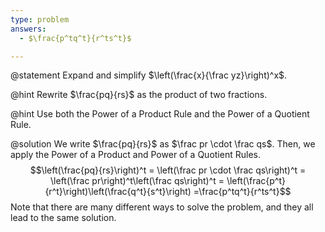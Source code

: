 ```yaml
---
type: problem
answers:
  - $\frac{p^tq^t}{r^ts^t}$

---
```


@statement
Expand and simplify $\left(\frac{x}{\frac yz}\right)^x$. 

@hint
Rewrite $\frac{pq}{rs}$ as the product of two fractions.

@hint
Use both the Power of a Product Rule and the Power of a Quotient Rule.

@solution
We write $\frac{pq}{rs}$ as $\frac pr \cdot \frac qs$. Then, we apply the Power of a Product and Power of a Quotient Rules.
$$\left(\frac{pq}{rs}\right)^t
= \left(\frac pr \cdot \frac qs\right)^t
= \left(\frac pr\right)^t\left(\frac qs\right)^t
= \left(\frac{p^t}{r^t}\right)\left(\frac{q^t}{s^t}\right)
=\frac{p^tq^t}{r^ts^t}$$
Note that there are many different ways to solve the problem, and they all lead to the same solution.
<!--stackedit_data:
eyJoaXN0b3J5IjpbLTQ3OTExNTU1OF19
-->